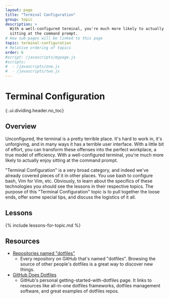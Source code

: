```yaml
---
layout: page
title: "Terminal Configuration"
group: topic
description: >
  With a well-configured terminal, you're much more likely to actually enjoy
  sitting at the command prompt.
# How sub-pages will be linked to this page
topic: terminal-configuration
# Relative ordering of topics
order: 6
#script: /javascripts/mypage.js
#scripts:
#  - /javascripts/one.js
#  - /javascripts/two.js
---
```



# Terminal Configuration
{:.ui.dividing.header.no_toc}

## Overview

Unconfigured, the terminal is a pretty terrible place. It's hard to work in,
it's unforgiving, and in many ways it has a terrible user interface. With a
little bit of effort, you can transform these offenses into the perfect
workplace, a true model of efficiency. With a well-configured terminal, you're
much more likely to actually enjoy sitting at the command prompt.

"Terminal Configuration" is a very broad category, and indeed we've already
covered pieces of it in other places. You use bash to configure bash, Vim for
Vim, etc. Obviously, to learn about the specifics of these technologies you
should see the lessons in their respective topics. The purpose of this "Terminal
Configuration" topic is to pull together the loose ends, offer some special
tips, and discuss the logistics of it all.

## Lessons

{% include lessons-for-topic.md %}

## Resources

- [Repositories named "dotfiles"][dotfiles]
    - Every repository on GitHub that's named "dotfiles". Browsing the source of
      other people's dotfiles is a great way to discover new things.
- [GitHub Does Dotfiles][dotfiles.github.io]
    - GitHub's personal getting-started-with-dotfiles page. It links to
      resources like all-in-one dotfiles frameworks, dotfiles management
      software, and great examples of dotfiles repos.

[dotfiles]: https://github.com/search?q=dotfiles&s=stars&type=Repositories
[dotfiles.github.io]: https://dotfiles.github.io/
